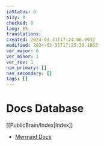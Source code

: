 ```yaml
---
iaStatus: 0
a11y: 0
checked: 0
lang: ES
translations: 
created: 2024-03-31T17:24:06.093Z
modified: 2024-03-31T17:25:36.186Z
ver_major: 0
ver_minor: 1
ver_rev: 1
nav_primary: []
nav_secondary: []
tags: []
---
```

# Docs Database

[[PublicBrain/Index|Index]]

* [Mermaid Docs](https://mermaid.js.org/config/usage.html)
